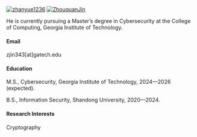 

[![zhanyue1236](https://img.shields.io/badge/zhanyue1236-github-green)](https://github.com/zhanyue1236)    [![ZhouquanJin](https://img.shields.io/badge/zhouquanjin-linkedin-003057)](https://www.linkedin.com/in/zhouquan-jin/)

He is currently pursuing a Master’s degree in Cybersecurity at the College of Computing, Georgia Institute of Technology.

#### Email
zjin343[at]gatech.edu

#### Education
M.S., Cybersecurity, Georgia Institute of Technology, 2024—2026 (expected).

B.S., Information Security, Shandong University, 2020—2024.

#### Research Interests
Cryptography
